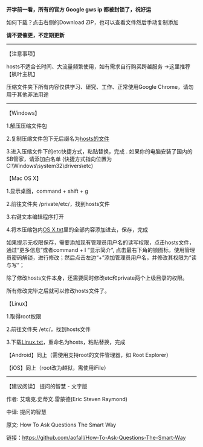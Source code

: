 **开学前一看，所有的官方 Google gws ip 都被封锁了，祝好运**

如何下载？点击右侧的Download ZIP，也可以查看文件然后手动复制添加

<strong>请不要催更，不定期更新</strong>

----------------------------------------------------------------------------------------------------------------------------------

【注意事项】

hosts不适合长时间、大流量频繁使用，如有需求自行购买跨越服务 →这里推荐【枫叶主机】

压缩文件夹下所有内容仅供学习、研究、工作、正常使用Google Chrome，请勿用于其他非法用途

----------------------------------------------------------------------------------------------------------------------------------

【Windows】

1.解压压缩文件包

2.复制压缩文件包下无后缀名为[hosts的文件](https://raw.githubusercontent.com/aofall/Public-hosts/master/hosts)

3.进入压缩文件下的etc快捷方式，粘贴替换，完成 . 如果你的电脑安装了国内的SB管家，请添加白名单
(快捷方式指向位置为C:\Windows\system32\drivers\etc)

【Mac OS X】

1.显示桌面，command + shift + g

2.前往文件夹 /private/etc/，找到hosts文件

3.右键文本编辑程序打开

4.将本压缩包内[OS X.txt](https://raw.githubusercontent.com/aofall/Public-hosts/master/OS%20X.txt)里的全部内容添加进去，保存，完成

如果提示无权限保存，需要添加现有管理员用户名的读写权限，点击hosts文件，通过“更多信息”或者command + I “显示简介”, 点击最右下角的锁图标，使用管理员密码解锁，进行修改；然后点击左边“+”添加管理员用户名，并修改其权限为“读与写”；

除了修改hosts文件本身，还需要同时修改etc和private两个上级目录的权限。

所有修改完毕之后就可以修改hosts文件了。

【Linux】

1.取得root权限

2.前往文件夹 /etc/，找到hosts文件

3.下载[Linux.txt](https://raw.githubusercontent.com/aofall/Public-hosts/master/Linux.txt)，重命名为hosts，粘贴替换，完成

【Android】同上（需使用支持root的文件管理器，如 Root Explorer）

【iOS】同上（root改为越狱，需使用iFile）

-----------------------------------------------------------------

【建议阅读】
提问的智慧 - 文字版

作者: 艾瑞克.史蒂文.雷蒙德(Eric Steven Raymond)

中译: 提问的智慧

原文: How To Ask Questions The Smart Way

链接：https://github.com/aofall/How-To-Ask-Questions-The-Smart-Way
